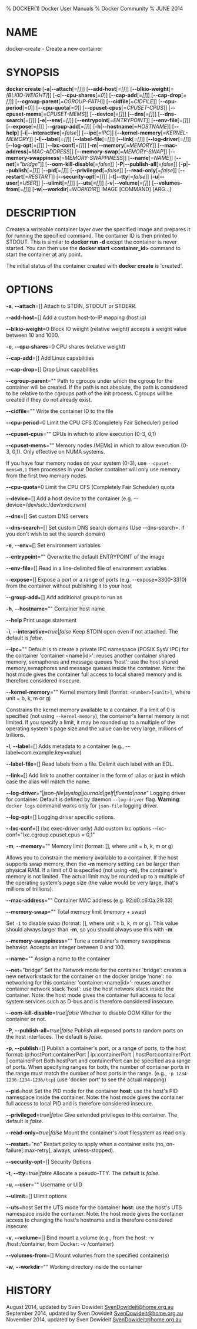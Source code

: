 % DOCKER(1) Docker User Manuals
% Docker Community
% JUNE 2014
# NAME
docker-create - Create a new container

# SYNOPSIS
**docker create**
[**-a**|**--attach**[=*[]*]]
[**--add-host**[=*[]*]]
[**--blkio-weight**[=*[BLKIO-WEIGHT]*]]
[**-c**|**--cpu-shares**[=*0*]]
[**--cap-add**[=*[]*]]
[**--cap-drop**[=*[]*]]
[**--cgroup-parent**[=*CGROUP-PATH*]]
[**--cidfile**[=*CIDFILE*]]
[**--cpu-period**[=*0*]]
[**--cpu-quota**[=*0*]]
[**--cpuset-cpus**[=*CPUSET-CPUS*]]
[**--cpuset-mems**[=*CPUSET-MEMS*]]
[**--device**[=*[]*]]
[**--dns**[=*[]*]]
[**--dns-search**[=*[]*]]
[**-e**|**--env**[=*[]*]]
[**--entrypoint**[=*ENTRYPOINT*]]
[**--env-file**[=*[]*]]
[**--expose**[=*[]*]]
[**--group-add**[=*[]*]]
[**-h**|**--hostname**[=*HOSTNAME*]]
[**--help**]
[**-i**|**--interactive**[=*false*]]
[**--ipc**[=*IPC*]]
[**--kernel-memory**[=*KERNEL-MEMORY*]]
[**-l**|**--label**[=*[]*]]
[**--label-file**[=*[]*]]
[**--link**[=*[]*]]
[**--log-driver**[=*[]*]]
[**--log-opt**[=*[]*]]
[**--lxc-conf**[=*[]*]]
[**-m**|**--memory**[=*MEMORY*]]
[**--mac-address**[=*MAC-ADDRESS*]]
[**--memory-swap**[=*MEMORY-SWAP*]]
[**--memory-swappiness**[=*MEMORY-SWAPPINESS*]]
[**--name**[=*NAME*]]
[**--net**[=*"bridge"*]]
[**--oom-kill-disable**[=*false*]]
[**-P**|**--publish-all**[=*false*]]
[**-p**|**--publish**[=*[]*]]
[**--pid**[=*[]*]]
[**--privileged**[=*false*]]
[**--read-only**[=*false*]]
[**--restart**[=*RESTART*]]
[**--security-opt**[=*[]*]]
[**-t**|**--tty**[=*false*]]
[**-u**|**--user**[=*USER*]]
[**--ulimit**[=*[]*]]
[**--uts**[=*[]*]]
[**-v**|**--volume**[=*[]*]]
[**--volumes-from**[=*[]*]]
[**-w**|**--workdir**[=*WORKDIR*]]
IMAGE [COMMAND] [ARG...]

# DESCRIPTION

Creates a writeable container layer over the specified image and prepares it for
running the specified command. The container ID is then printed to STDOUT. This
is similar to **docker run -d** except the container is never started. You can 
then use the **docker start <container_id>** command to start the container at
any point.

The initial status of the container created with **docker create** is 'created'.

# OPTIONS
**-a**, **--attach**=[]
   Attach to STDIN, STDOUT or STDERR.

**--add-host**=[]
   Add a custom host-to-IP mapping (host:ip)

**--blkio-weight**=0
   Block IO weight (relative weight) accepts a weight value between 10 and 1000.

**-c**, **--cpu-shares**=0
   CPU shares (relative weight)

**--cap-add**=[]
   Add Linux capabilities

**--cap-drop**=[]
   Drop Linux capabilities

**--cgroup-parent**=""
   Path to cgroups under which the cgroup for the container will be created. If the path is not absolute, the path is considered to be relative to the cgroups path of the init process. Cgroups will be created if they do not already exist.

**--cidfile**=""
   Write the container ID to the file

**--cpu-period**=0
    Limit the CPU CFS (Completely Fair Scheduler) period

**--cpuset-cpus**=""
   CPUs in which to allow execution (0-3, 0,1)

**--cpuset-mems**=""
   Memory nodes (MEMs) in which to allow execution (0-3, 0,1). Only effective on NUMA systems.

   If you have four memory nodes on your system (0-3), use `--cpuset-mems=0,1`
then processes in your Docker container will only use memory from the first
two memory nodes.

**--cpu-quota**=0
   Limit the CPU CFS (Completely Fair Scheduler) quota

**--device**=[]
   Add a host device to the container (e.g. --device=/dev/sdc:/dev/xvdc:rwm)

**--dns**=[]
   Set custom DNS servers

**--dns-search**=[]
   Set custom DNS search domains (Use --dns-search=. if you don't wish to set the search domain)

**-e**, **--env**=[]
   Set environment variables

**--entrypoint**=""
   Overwrite the default ENTRYPOINT of the image

**--env-file**=[]
   Read in a line-delimited file of environment variables

**--expose**=[]
   Expose a port or a range of ports (e.g. --expose=3300-3310) from the container without publishing it to your host

**--group-add**=[]
   Add additional groups to run as

**-h**, **--hostname**=""
   Container host name

**--help**
  Print usage statement

**-i**, **--interactive**=*true*|*false*
   Keep STDIN open even if not attached. The default is *false*.

**--ipc**=""
   Default is to create a private IPC namespace (POSIX SysV IPC) for the container
                               'container:<name|id>': reuses another container shared memory, semaphores and message queues
                               'host': use the host shared memory,semaphores and message queues inside the container.  Note: the host mode gives the container full access to local shared memory and is therefore considered insecure.

**--kernel-memory**=""
   Kernel memory limit (format: `<number>[<unit>]`, where unit = b, k, m or g)

   Constrains the kernel memory available to a container. If a limit of 0
is specified (not using `--kernel-memory`), the container's kernel memory
is not limited. If you specify a limit, it may be rounded up to a multiple
of the operating system's page size and the value can be very large,
millions of trillions.

**-l**, **--label**=[]
   Adds metadata to a container (e.g., --label=com.example.key=value)

**--label-file**=[]
   Read labels from a file. Delimit each label with an EOL.

**--link**=[]
   Add link to another container in the form of <name or id>:alias or just
   <name or id> in which case the alias will match the name.

**--log-driver**="|*json-file*|*syslog*|*journald*|*gelf*|*fluentd*|*none*"
  Logging driver for container. Default is defined by daemon `--log-driver` flag.
  **Warning**: `docker logs` command works only for `json-file` logging driver.

**--log-opt**=[]
  Logging driver specific options.

**--lxc-conf**=[]
   (lxc exec-driver only) Add custom lxc options --lxc-conf="lxc.cgroup.cpuset.cpus = 0,1"

**-m**, **--memory**=""
   Memory limit (format: <number>[<unit>], where unit = b, k, m or g)

   Allows you to constrain the memory available to a container. If the host
supports swap memory, then the **-m** memory setting can be larger than physical
RAM. If a limit of 0 is specified (not using **-m**), the container's memory is
not limited. The actual limit may be rounded up to a multiple of the operating
system's page size (the value would be very large, that's millions of trillions).

**--mac-address**=""
   Container MAC address (e.g. 92:d0:c6:0a:29:33)

**--memory-swap**=""
   Total memory limit (memory + swap)

   Set `-1` to disable swap (format: <number>[<unit>], where unit = b, k, m or g).
This value should always larger than **-m**, so you should always use this with **-m**.

**--memory-swappiness**=""
   Tune a container's memory swappiness behavior. Accepts an integer between 0 and 100.

**--name**=""
   Assign a name to the container

**--net**="bridge"
   Set the Network mode for the container
                               'bridge': creates a new network stack for the container on the docker bridge
                               'none': no networking for this container
                               'container:<name|id>': reuses another container network stack
                               'host': use the host network stack inside the container.  Note: the host mode gives the container full access to local system services such as D-bus and is therefore considered insecure.

**--oom-kill-disable**=*true*|*false*
	Whether to disable OOM Killer for the container or not.

**-P**, **--publish-all**=*true*|*false*
   Publish all exposed ports to random ports on the host interfaces. The default is *false*.

**-p**, **--publish**=[]
   Publish a container's port, or a range of ports, to the host
                               format: ip:hostPort:containerPort | ip::containerPort | hostPort:containerPort | containerPort
                               Both hostPort and containerPort can be specified as a range of ports. 
                               When specifying ranges for both, the number of container ports in the range must match the number of host ports in the range. (e.g., `-p 1234-1236:1234-1236/tcp`)
                               (use 'docker port' to see the actual mapping)

**--pid**=host
   Set the PID mode for the container
     **host**: use the host's PID namespace inside the container.
     Note: the host mode gives the container full access to local PID and is therefore considered insecure.

**--privileged**=*true*|*false*
   Give extended privileges to this container. The default is *false*.

**--read-only**=*true*|*false*
   Mount the container's root filesystem as read only.

**--restart**="no"
   Restart policy to apply when a container exits (no, on-failure[:max-retry], always, unless-stopped).

**--security-opt**=[]
   Security Options

**-t**, **--tty**=*true*|*false*
   Allocate a pseudo-TTY. The default is *false*.

**-u**, **--user**=""
   Username or UID

**--ulimit**=[]
   Ulimit options

**--uts**=host
   Set the UTS mode for the container
     **host**: use the host's UTS namespace inside the container.
     Note: the host mode gives the container access to changing the host's hostname and is therefore considered insecure.

**-v**, **--volume**=[]
   Bind mount a volume (e.g., from the host: -v /host:/container, from Docker: -v /container)

**--volumes-from**=[]
   Mount volumes from the specified container(s)

**-w**, **--workdir**=""
   Working directory inside the container

# HISTORY
August 2014, updated by Sven Dowideit <SvenDowideit@home.org.au>
September 2014, updated by Sven Dowideit <SvenDowideit@home.org.au>
November 2014, updated by Sven Dowideit <SvenDowideit@home.org.au>
